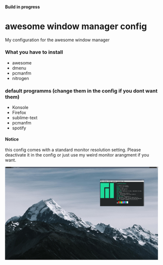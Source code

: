#### Build in progress
# awesome window manager config
My configuration for the awesome window manager

### What you have to install
* awesome
* dmenu
* pcmanfm
* nitrogen

### default programms (change them in the config if you dont want them)
* Konsole 
* Firefox
* sublime-text
* pcmanfm
* spotify

#### **Notice** 
this config comes with a standard monitor resolution setting. Please deactivate it in the config or just use my weird monitor arangment if you want.


![this is how it currently looks](./screenshot.png)
